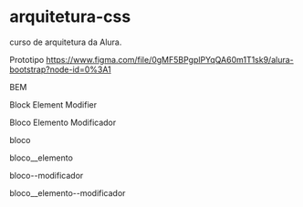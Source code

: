 # arquitetura-css
curso de arquitetura da Alura. 

Prototipo https://www.figma.com/file/0gMF5BPgplPYqQA60m1T1sk9/alura-bootstrap?node-id=0%3A1

BEM

Block Element Modifier 

Bloco Elemento Modificador 

bloco 

bloco__elemento

bloco--modificador

bloco__elemento--modificador
